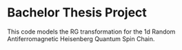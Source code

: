# Bachelor Thesis Project

This code models the RG transformation for the 1d Random Antiferromagnetic Heisenberg Quantum Spin Chain.
